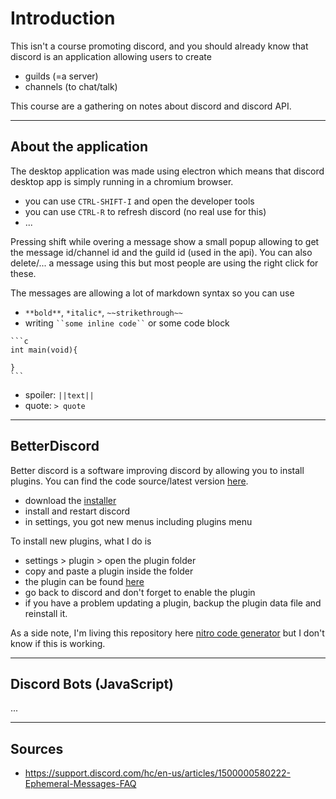 # Introduction

This isn't a course promoting discord,
and you should already know that discord
is an application allowing users to create

* guilds (=a server)
* channels (to chat/talk)

This course are a gathering on notes about
discord and discord API.

<hr class="sr">

## About the application

The desktop application was made using electron
which means that discord desktop app is simply
running in a chromium browser.

* you can use ``CTRL-SHIFT-I`` and open the developer tools
* you can use ``CTRL-R`` to refresh discord (no real use for this)
* ...

Pressing shift while overing a message show a small
popup allowing to get the message id/channel id
and the guild id (used in the api). You can also
delete/... a message using this but most people
are using the right click for these.

The messages are allowing a lot of markdown syntax
so you can use

* ``**bold**``, ``*italic*``, ``~~strikethrough~~``
* writing <code>\`\`some inline code\`\`</code> or some code block

<pre class="language-ld">
<code class="language-ld"
>```c
int main(void){

}
```</code>
</pre>

* spoiler: ``||text||``
* quote: ```> quote```

<hr class="sl">

## BetterDiscord

Better discord is a software improving discord by allowing
you to install plugins. You can find
the code source/latest version [here](https://github.com/BetterDiscord/BetterDiscord/releases).

* download the [installer](https://github.com/BetterDiscord/Installer/releases/tag/v1.0.0-hotfix)
* install and restart discord
* in settings, you got new menus including plugins menu

To install new plugins, what I do is

* settings > plugin > open the plugin folder
* copy and paste a plugin inside the folder
* the plugin can be found [here](https://betterdiscord.app/plugins)
* go back to discord and don't forget to enable the plugin
* if you have a problem updating a plugin, backup
  the plugin data file and reinstall it.

As a side note, I'm living this repository here
[nitro code generator](https://github.com/logicguy1/Discord-Nitro-Generator-and-Checker)
but I don't know if this is working.

<hr class="sr">

## Discord Bots (JavaScript)

...

<hr class="sl">

## Sources

* <https://support.discord.com/hc/en-us/articles/1500000580222-Ephemeral-Messages-FAQ>